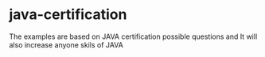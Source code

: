 # java-certification
The examples are based on JAVA certification possible questions and It will also increase anyone skils of JAVA
